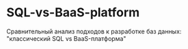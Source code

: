 # SQL-vs-BaaS-platform
Сравнительный анализ подходов к разработке баз данных:  "классический SQL vs BaaS-платформа"
